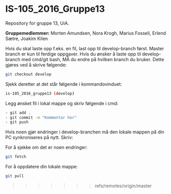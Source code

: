 # IS-105_2016_Gruppe13
Repository for gruppe 13, UiA.

**Gruppemedlemmer:** Morten Amundsen, Nora Krogh, Marius Fosseli, Erlend Sætre, Joakim Kilen

Hvis du skal laste opp f.eks. en fil, last opp til develop-branch først. Master branch er kun til ferdige oppgaver.
Hvis du ønsker å laste opp til develop-branch med cmd/git bash, MÅ du endre på hvilken branch du bruker. Dette gjøres ved å skrive følgende:

```sh
git checkout develop
```

Sjekk deretter at det står følgende i kommandovinduet:
```sh
is-105_2016_gruppe13 (develop)
```

Legg ønsket fil i lokal mappe og skriv følgende i cmd:
```sh
- git add .
- git commit -m "Kommentar her"
- git push
```

Hvis noen gjør endringer i develop-branchen må den lokale mappen på din PC synkroniseres på nytt. Skriv:

For å sjekke om det er noen endringer:
```sh
git fetch
```

For å oppdatere din lokale mappe:
```sh
git pull
```
>>>>>>> refs/remotes/origin/master
